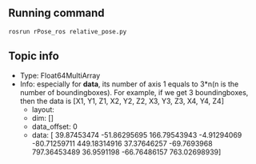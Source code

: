 ## Running command
``rosrun rPose_ros relative_pose.py ``

## Topic info
+ Type: Float64MultiArray
+ Info:
  especially for **data**, its number of axis 1 equals to 3*n(n is the number of boundingboxes). For example, if we get 3 boundingboxes, then the data is [X1, Y1, Z1, X2, Y2, Z2, X3, Y3, Z3, X4, Y4, Z4]
  + layout: 
  + dim: []
  + data_offset: 0
  + data: [ 39.87453474 -51.86295695 166.79543943  -4.91294069 -80.71259711 449.18314916  37.37646257 -69.7693968  797.36453489  36.9591198 -66.76486157 763.02698939]